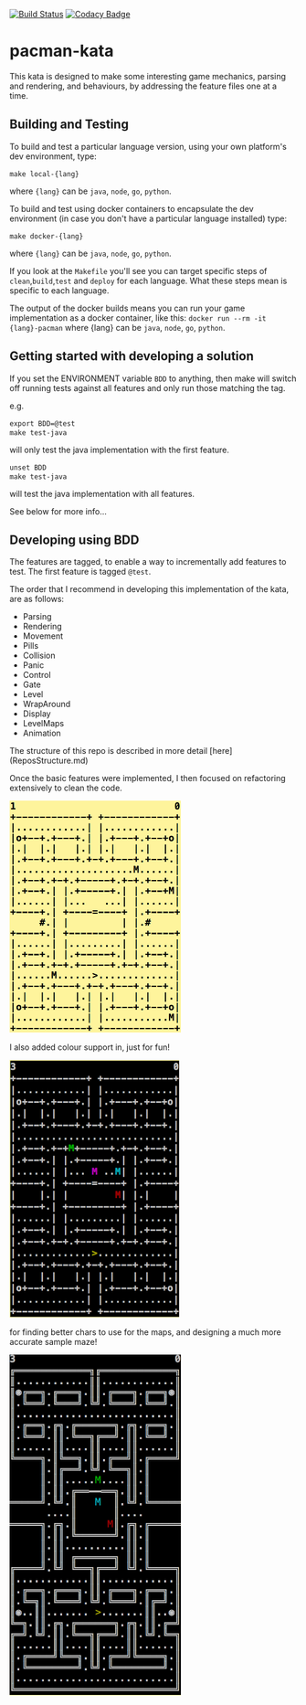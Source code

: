 [![Build Status](https://travis-ci.org/chrisesharp/pacman-kata.svg?branch=master)](https://travis-ci.org/chrisesharp/pacman-kata/)
[![Codacy Badge](https://api.codacy.com/project/badge/Grade/fe838ec1a0be418f95c8c258c418ad44)](https://www.codacy.com/app/chrisesharp/pacman-kata?utm_source=github.com&amp;utm_medium=referral&amp;utm_content=chrisesharp/pacman-kata&amp;utm_campaign=Badge_Grade)
# pacman-kata

This kata is designed to make some interesting game mechanics, parsing and
rendering, and behaviours, by addressing the feature files one at a time.

## Building and Testing
To build and test a particular language version, using your own platform's dev
environment, type:
```
make local-{lang}
```
where `{lang}` can be `java`, `node`, `go`, `python`.

To build and test using docker containers to encapsulate the dev environment
(in case you don't have a particular language installed) type:
```
make docker-{lang}
```
where `{lang}` can be `java`, `node`, `go`, `python`.

If you look at the `Makefile` you'll see you can target specific steps of
`clean`,`build`,`test` and `deploy` for each language. What these steps mean is
specific to each language.

The output of the docker builds means you can run your game implementation as a
docker container, like this:
`docker run --rm -it {lang}-pacman`
where {lang} can be `java`, `node`, `go`, `python`.

## Getting started with developing a solution
If you set the ENVIRONMENT variable `BDD` to anything, then make will switch off running tests against all features and only run those matching the tag.

e.g.
```
export BDD=@test
make test-java
```
will only test the java implementation with the first feature.
```
unset BDD
make test-java
```
will test the java implementation with all features.

See below for more info...

## Developing using BDD
The features are tagged, to enable a way to incrementally add features to test.
The first feature is tagged `@test`.

The order that I recommend in developing this implementation of the kata,
are as follows:
* Parsing
* Rendering
* Movement
* Pills
* Collision
* Panic
* Control
* Gate
* Level
* WrapAround
* Display
* LevelMaps
* Animation

The structure of this repo is described in more detail [here]
(ReposStructure.md)

Once the basic features were implemented, I then focused on refactoring
extensively to clean the code.

![pacman](images/pacman-mono.png)

I also added colour support in, just for fun!

![pacman-colour](images/pacman.png)


for finding better chars to use for the maps, and designing a much more
accurate sample maze!

![pacman3](images/pacman3.png)

